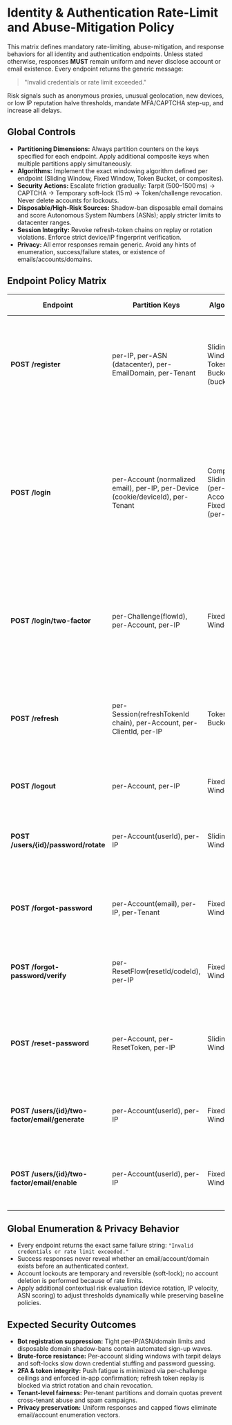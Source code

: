 # Identity & Authentication Rate-Limit and Abuse-Mitigation Policy

This matrix defines mandatory rate-limiting, abuse-mitigation, and response behaviors for all identity and authentication endpoints. Unless stated otherwise, responses **MUST** remain uniform and never disclose account or email existence. Every endpoint returns the generic message:

> "Invalid credentials or rate limit exceeded."

Risk signals such as anonymous proxies, unusual geolocation, new devices, or low IP reputation halve thresholds, mandate MFA/CAPTCHA step-up, and increase all delays.

## Global Controls

- **Partitioning Dimensions:** Always partition counters on the keys specified for each endpoint. Apply additional composite keys when multiple partitions apply simultaneously.
- **Algorithms:** Implement the exact windowing algorithm defined per endpoint (Sliding Window, Fixed Window, Token Bucket, or composites).
- **Security Actions:** Escalate friction gradually: Tarpit (500–1500 ms) → CAPTCHA → Temporary soft-lock (15 m) → Token/challenge revocation. Never delete accounts for lockouts.
- **Disposable/High-Risk Sources:** Shadow-ban disposable email domains and score Autonomous System Numbers (ASNs); apply stricter limits to datacenter ranges.
- **Session Integrity:** Revoke refresh-token chains on replay or rotation violations. Enforce strict device/IP fingerprint verification.
- **Privacy:** All error responses remain generic. Avoid any hints of enumeration, success/failure states, or existence of emails/accounts/domains.

## Endpoint Policy Matrix

| Endpoint | Partition Keys | Algorithm | Baseline Thresholds | Security Actions | Error & Notes |
| --- | --- | --- | --- | --- | --- |
| **POST /register** | per-IP, per-ASN (datacenter), per-EmailDomain, per-Tenant | Sliding Window + Token Bucket (bucket=2) | per-IP: 5 / 1 h; per-ASN(datacenter): 3 / 1 h; per-EmailDomain/Tenant: 20 / 1 h | Warn + CAPTCHA challenge after 3 / 1 h per-IP; 429 when per-IP >5 or per-ASN >3; shadow-ban disposable domains via graylist | Uniform responses; never reveal whether email exists; maintain tenant-level isolation |
| **POST /login** | per-Account (normalized email), per-IP, per-Device (cookie/deviceId), per-Tenant | Composite: Sliding (per-Account) + Fixed (per-IP) | per-Account: 10 failed / 15 m (segment window=3); per-IP: 100 failed / 1 h; per-Device: 20 / 1 h | After 5 fails / 15 m per-Account → Tarpit 500–1500 ms; After 10 fails / 15 m per-Account → Soft-lock 15 m + CAPTCHA; per-IP >100 / 1 h → 429 or Step-Up CAPTCHA; High risk context halves thresholds and forces MFA/CAPTCHA | Generic error string at all times; prevents enumeration and supports adaptive risk |
| **POST /login/two-factor** | per-Challenge(flowId), per-Account, per-IP | Fixed Window | per-Challenge: 5 / 10 m; per-IP: 50 / 10 m | After 3 failures → Tarpit; After 5 / 10 m → 429, invalidate challenge, reissue with added friction; >2 push in 5 m → require in-app confirmation | Mitigates MFA push fatigue; responses remain generic |
| **POST /refresh** | per-Session(refreshTokenId chain), per-Account, per-ClientId, per-IP | Token Bucket | per-Session: 1 / 30 s (bucket=3); per-Account: 60 / 10 m | ≥3 uses in 60 s from same session → revoke chain + force full re-auth; Device/IP mismatch → Step-Up MFA/CAPTCHA; old token reuse → revoke chain | Enforce strict rotation; block replay attacks |
| **POST /logout** | per-Account, per-IP | Fixed Window | 30 / 5 m per partition | Exceeding threshold → 429 (bot/script suspicion) | Maintain low friction while preventing abuse |
| **POST /users/{id}/password/rotate** | per-Account(userId), per-IP | Sliding Window | Verify current password: 5 / 15 m; Rotate requests: 3 / 1 h | After 5 errors → 423 soft-lock 15 m + CAPTCHA; successful verification slowly eases backoff | Responses uniform; no leakage of password validity |
| **POST /forgot-password** | per-Account(email), per-IP, per-Tenant | Fixed Window | per-Account: 3 / 30 m (daily cap 5); per-IP: 20 / 1 h (daily cap 50) | Reaching per-Account limit → 429 + generic reply; per-IP limit → CAPTCHA or 429 | Anti-enumeration: identical success/failure messaging |
| **POST /forgot-password/verify** | per-ResetFlow(resetId/codeId), per-IP | Fixed Window | per-Flow: 5 / 10 m; per-IP: 50 / 10 m | After 3 errors → Tarpit; After 5 attempts → invalidate flow and reissue with extra friction | Prevents brute-force of reset codes |
| **POST /reset-password** | per-Account, per-ResetToken, per-IP | Sliding Window | per-ResetToken: 3 / 15 m; per-Account: 5 / 1 h | After 3 / 15 m → invalidate token & require new flow; suspicious multi-IP behavior → Step-Up MFA/CAPTCHA | Maintain reset integrity; generic responses |
| **POST /users/{id}/two-factor/email/generate** | per-Account(userId), per-IP | Fixed Window | 3 / 15 m, daily cap 10 | After 3 / 15 m → 429 + exponential backoff delay; apply stricter review during MFA enrollment | Protect against token flooding; uniform replies |
| **POST /users/{id}/two-factor/email/enable** | per-Account(userId), per-IP | Fixed Window | 5 verifications / 10 m | After 5 attempts → invalidate code; user must regenerate; add CAPTCHA if risk detected | Uniform non-disclosure; mitigates brute force |

## Global Enumeration & Privacy Behavior

- Every endpoint returns the exact same failure string: `"Invalid credentials or rate limit exceeded."`
- Success responses never reveal whether an email/account/domain exists before an authenticated context.
- Account lockouts are temporary and reversible (soft-lock); no account deletion is performed because of rate limits.
- Apply additional contextual risk evaluation (device rotation, IP velocity, ASN scoring) to adjust thresholds dynamically while preserving baseline policies.

## Expected Security Outcomes

- **Bot registration suppression:** Tight per-IP/ASN/domain limits and disposable domain shadow-bans contain automated sign-up waves.
- **Brute-force resistance:** Per-account sliding windows with tarpit delays and soft-locks slow down credential stuffing and password guessing.
- **2FA & token integrity:** Push fatigue is minimized via per-challenge ceilings and enforced in-app confirmation; refresh token replay is blocked via strict rotation and chain revocation.
- **Tenant-level fairness:** Per-tenant partitions and domain quotas prevent cross-tenant abuse and spam campaigns.
- **Privacy preservation:** Uniform responses and capped flows eliminate email/account enumeration vectors.